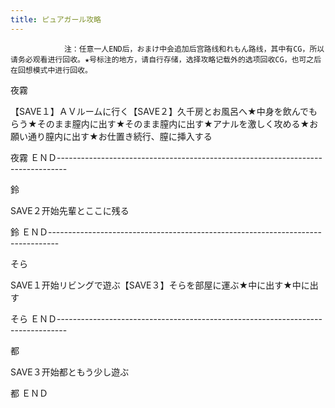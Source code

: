```yaml
---
title: ピュアガール攻略
---
```


                注：任意一人END后，おまけ中会追加后宫路线和れもん路线，其中有CG，所以请务必观看进行回收。★号标注的地方，请自行存储，选择攻略记载外的选项回收CG，也可之后在回想模式中进行回收。

夜霧

【SAVE１】ＡＶルームに行く【SAVE２】久千房とお風呂へ★中身を飲んでもらう★そのまま膣内に出す★そのまま膣内に出す★アナルを激しく攻める★お願い通り膣内に出す★お仕置き続行、膣に挿入する

夜霧 ＥＮＤ--------------------------------------------------------------------------------

鈴

SAVE２开始先輩とここに残る

鈴 ＥＮＤ--------------------------------------------------------------------------------

そら

SAVE１开始リビングで遊ぶ【SAVE３】そらを部屋に運ぶ★中に出す★中に出す

そら ＥＮＤ--------------------------------------------------------------------------------

都

SAVE３开始都ともう少し遊ぶ

都 ＥＮＤ
              

